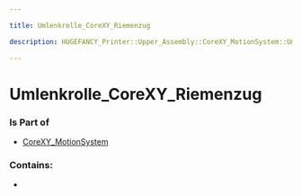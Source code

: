 ```yaml
---

title: Umlenkrolle_CoreXY_Riemenzug

description: HUGEFANCY_Printer::Upper_Assembly::CoreXY_MotionSystem::Umlenkrolle_CoreXY_Riemenzug

---
```

# Umlenkrolle_CoreXY_Riemenzug
<script>
    var geoarray = '{"Umlenkrolle_CoreXY_Riemenzug": {}}';
</script>
<script>
    var basepath = '/assets/HUGEFANCY_Printer/Upper_Assembly/CoreXY_MotionSystem/';
</script>
<link rel="stylesheet" href="/css/container.css">

<div id="container"></div>

<!-- these are the required scripts for the three.js scene -->
<script src="/lib/three.min.js"></script>
<script src="/lib/OrbitControls.js"></script>
<script src="/lib/RectAreaLightUniformsLib.js"></script>
<!-- this is your app's lib file -->
<script src="/lib/triceratops_app.js"></script>
### Is Part of
- [CoreXY_MotionSystem](../CoreXY_MotionSystem)  

### Contains:
- [](./Umlenkrolle_CoreXY_Riemenzug/)

